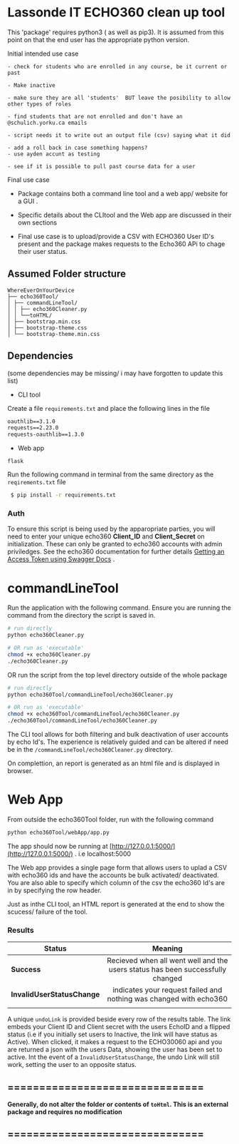 # Lassonde IT ECHO360 clean up tool

This 'package' requires python3 ( as well as pip3). It is assumed from this point on that the end user has the appropriate python version.

Initial intended use case

```
- check for students who are enrolled in any course, be it current or past

- Make inactive

- make sure they are all 'students'  BUT leave the posibility to allow other types of roles

- find students that are not enrolled and don't have an @schulich.yorku.ca emails

- script needs it to write out an output file (csv) saying what it did

- add a roll back in case something happens?
- use ayden accunt as testing

- see if it is possible to pull past course data for a user

```

Final use case

- Package contains both a command line tool and a web app/ website for a GUI .
- Specific details about the CLItool and the Web app are discussed in their own sections

- Final use case is to upload/provide a CSV with ECHO360 User ID's present and the package makes requests to the Echo360 APi to chage their user status.

## Assumed Folder structure

```
WhereEverOnYourDevice
├── echo360Tool/
│ ├── commandLineTool/
│ │ ├── echo360Cleaner.py
│ │ └──toHTML/
│ ├── bootstrap.min.css
│ ├── bootstrap-theme.css
│ └── bootstrap-theme.min.css
```

## Dependencies

(some dependencies may be missing/ i may have forgotten to update this list)

- CLI tool

Create a file `requirements.txt` and place the following lines in the file

```txt
oauthlib==3.1.0
requests==2.23.0
requests-oauthlib==1.3.0

```

- Web app

```
flask
```

Run the following command in terminal from the same directory as the `reqirements.txt` file

```sh
 $ pip install -r requirements.txt
```

### Auth

To ensure this script is being used by the apparopriate parties, you will need to enter your unique echo360 **Client_ID** and **Client_Secret** on initialization. These can only be granted to echo360 accounts with admin priviledges. See the echo360 documentation for further details [Getting an Access Token using Swagger Docs](https://admin.echo360.com/hc/en-us/articles/360035034252-Generating-Client-Credentials-to-Obtain-Access-Token) .

# commandLineTool

Run the application with the following command. Ensure you are running the command from the directory the script is saved in.

```sh
# run directly
python echo360Cleaner.py

# OR run as 'executable'
chmod +x echo360Cleaner.py
./echo360Cleaner.py
```

OR run the script from the top level directory outside of the whole package

```sh
# run directly
python echo360Tool/commandLineTool/echo360Cleaner.py

# OR run as 'executable'
chmod +x echo360Tool/commandLineTool/echo360Cleaner.py
./echo360Tool/commandLineTool/echo360Cleaner.py
```

The CLI tool allows for both filtering and bulk deactivation of user accounts by echo Id's. The experience is relatively guided and can be altered if need be in the `/commandLineTool/echo360Cleaner.py` directory.

On complettion, an report is generated as an html file and is displayed in browser.

# Web App

From outside the echo360Tool folder, run with the following command

```sh
python echo360Tool/webApp/app.py
```

The app should now be running at [http://127.0.0.1:5000/](http://127.0.0.1:5000/) . i.e localhost:5000

The Web app provides a single page form that allows users to uplad a CSV with echo360 ids and have the accounts be bulk activated/ deactivated. You are also able to specify which column of the csv the echo360 Id's are in by specifying the row header.

Just as inthe CLI tool, an HTML report is generated at the end to show the scucess/ failure of the tool.

### Results

| Status                      |                                    Meaning                                     |
| --------------------------- | :----------------------------------------------------------------------------: |
| **Success**                 | Recieved when all went well and the users status has been successfully changed |
| **InvalidUserStatusChange** |       indicates your request failed and nothing was changed with echo360       |
|                             |                                                                                |

A unique `undoLink` is provided beside every row of the results table. The link embeds your Client ID and Client secret with the users EchoID and a flipped status (i.e if you initially set users to Inactive, the link will have status as Active). When clicked, it makes a request to the ECHO30060 api and you are returned a json with the users Data, showing the user has been set to active. Int the event of a `InvalidUserStatusChange`, the undo Link will still work, setting the user to an opposite status.

## ===============================

**Generally, do not alter the folder or contents of `toHtml`. This is an external package and requires no modification**

## ===============================
